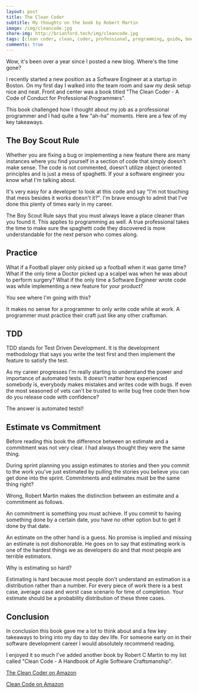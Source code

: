 ```yaml
---
layout: post
title: The Clean Coder
subtitle: My thoughts on the book by Robert Martin
image: /img/cleancode.jpg
share-img: http://brianford.tech/img/cleancode.jpg
tags: [clean coder, clean, coder, professional, programming, guide, book, review, robert, martin]
comments: true
---
```


Wow, it's been over a year since I posted a new blog. Where's the time gone?

I recently started a new position as a Software Engineer at a startup in Boston. On my first day I walked into the team room and saw my desk setup nice and neat. Front and center was a book titled "The Clean Coder - A Code of Conduct for Professional Programmers".

This book challenged how I thought about my job as a professional programmer and I had quite a few "ah-ha" moments. Here are a few of my key takeaways. 

## The Boy Scout Rule

Whether you are fixing a bug or implementing a new feature there are many instances where you find yourself in a section of code that simply doesn't make sense. The code is not commented, doesn't utilize object oriented principles and is just a mess of spaghetti. If your a software engineer you know what I'm talking about. 

It's very easy for a developer to look at this code and say "I'm not touching that mess besides it works doesn't it?". I'm brave enough to admit that I've done this plenty of times early in my career. 

The Boy Scout Rule says that you must always leave a place cleaner than you found it. This applies to programming as well. A true professional takes the time to make sure the spaghetti code they discovered is more understandable for the next person who comes along. 

## Practice

What if a Football player only picked up a football when it was game time? What if the only time a Doctor picked up a scalpel was when he was about to perform surgery? What if the only time a Software Engineer wrote code was while implementing a new feature for your product?

You see where I'm going with this? 

It makes no sense for a programmer to only write code while at work. A programmer must practice their craft just like any other craftsman.

## TDD

TDD stands for Test Driven Development. It is the development methodology that says you write the test first and then implement the feature to satisfy the test.

As my career progresses I'm really starting to understand the power and importance of automated tests. It doesn't matter how experienced somebody is, everybody makes mistakes and writes code with bugs. If even the most seasoned of vets can't be trusted to write bug free code then how do you release code with confidence? 

The answer is automated tests!! 

## Estimate vs Commitment

Before reading this book the difference between an estimate and a commitment was not very clear. I had always thought they were the same thing.

During sprint planning you assign estimates to stories and then you commit to the work you've just estimated by pulling the stories you believe you can get done into the sprint. Commitments and estimates must be the same thing right?

Wrong, Robert Martin makes the distinction between an estimate and a commitment as follows.

An commitment is something you must achieve. If you commit to having something done by a certain date, you have no other option but to get it done by that date.

An estimate on the other hand is a guess. No promise is implied and missing an estimate is not dishonorable. He goes on to say that estimating work is one of the hardest things we as developers do and that most people are terrible estimators. 

Why is estimating so hard?

Estimating is hard because most people don't understand an estimation is a distribution rather than a number. For every piece of work there is a best case, average case and worst case scenario for time of completion. Your estimate should be a probability distribution of these three cases. 

## Conclusion

In conclusion this book gave me a lot to think about and a few key takeaways to bring into my day to day dev life. For someone early on in their software development career I would absolutely recommend reading.

I enjoyed it so much I've added another book by Robert C Martin to my list called "Clean Code - A Handbook of Agile Software Craftsmanship". 

<a href="https://www.amazon.com/Clean-Coder-Conduct-Professional-Programmers/dp/0137081073/ref=pd_bxgy_14_img_3?_encoding=UTF8&pd_rd_i=0137081073&pd_rd_r=10ddc8b3-f1f2-11e8-b188-2fb63616cf11&pd_rd_w=C4pGo&pd_rd_wg=DVw3i&pf_rd_i=desktop-dp-sims&pf_rd_m=ATVPDKIKX0DER&pf_rd_p=6725dbd6-9917-451d-beba-16af7874e407&pf_rd_r=JCPJ17ARGH3MCZE36K93&pf_rd_s=desktop-dp-sims&pf_rd_t=40701&psc=1&refRID=JCPJ17ARGH3MCZE36K93">The Clean Coder on Amazon</a>

<a href="https://www.amazon.com/Clean-Code-Handbook-Software-Craftsmanship/dp/0132350882/ref=pd_bxgy_14_img_2?_encoding=UTF8&pd_rd_i=0132350882&pd_rd_r=0b844ea4-f1f2-11e8-bcb8-c5b226b16295&pd_rd_w=EAZbJ&pd_rd_wg=T57S5&pf_rd_i=desktop-dp-sims&pf_rd_m=ATVPDKIKX0DER&pf_rd_p=6725dbd6-9917-451d-beba-16af7874e407&pf_rd_r=Q90JBJ4JQ5M0M3NRYWMG&pf_rd_s=desktop-dp-sims&pf_rd_t=40701&psc=1&refRID=Q90JBJ4JQ5M0M3NRYWMG">Clean Code on Amazon</a>